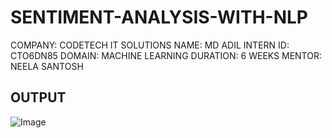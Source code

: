 # SENTIMENT-ANALYSIS-WITH-NLP
COMPANY: CODETECH IT SOLUTIONS
NAME: MD ADIL
INTERN ID: CTO6DN85
DOMAIN: MACHINE LEARNING
DURATION: 6 WEEKS
MENTOR: NEELA SANTOSH


## OUTPUT


![Image](https://github.com/user-attachments/assets/ab3e043b-cc26-47a4-a490-1468777ca2e8)
